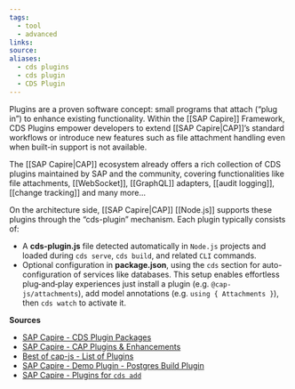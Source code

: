 ```yaml
---
tags:
  - tool
  - advanced
links:
source:
aliases:
  - cds plugins
  - cds plugin
  - CDS Plugin
---
```

Plugins are a proven software concept: small programs that attach (“plug in”) to enhance existing functionality. Within the [[SAP Capire]] Framework, CDS Plugins empower developers to extend [[SAP Capire|CAP]]’s standard workflows or introduce new features such as file attachment handling even when built-in support is not available.

The [[SAP Capire|CAP]] ecosystem already offers a rich collection of CDS plugins maintained by SAP and the community, covering functionalities like file attachments, [[WebSocket]], [[GraphQL]] adapters, [[audit logging]], [[change tracking]] and many more...

On the architecture side, [[SAP Capire|CAP]] [[Node.js]] supports these plugins through the “cds-plugin” mechanism. Each plugin typically consists of:
- A **cds-plugin.js** file detected automatically in `Node.js` projects and loaded during `cds serve`, `cds build`, and related `CLI` commands.
- Optional configuration in **package.json**, using the `cds` section for auto-configuration of services like databases.
This setup enables effortless plug‑and‑play experiences just install a plugin (e.g. `@cap-js/attachments`), add model annotations (e.g. `using { Attachments }`), then `cds watch` to activate it.

**Sources**
- [SAP Capire - CDS Plugin Packages](https://cap.cloud.sap/docs/node.js/cds-plugins)
- [SAP Capire - CAP Plugins & Enhancements](https://cap.cloud.sap/docs/plugins/#cap-plugins-enhancements)
- [Best of cap-js - List of Plugins](https://bestofcapjs.org/)
- [SAP Capire - Demo Plugin - Postgres Build Plugin](https://cap.cloud.sap/docs/plugins/#cap-plugins-enhancements) 
- [SAP Capire - Plugins for `cds add`](https://cap.cloud.sap/docs/tools/apis/cds-add#don-t-do-too-much-work-in-cds-add)